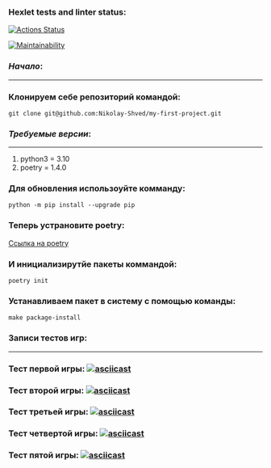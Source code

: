 ### Hexlet tests and linter status:
[![Actions Status](https://github.com/Nikolay-Shved/python-project-49/workflows/hexlet-check/badge.svg)](https://github.com/Nikolay-Shved/python-project-49/actions)

[![Maintainability](https://api.codeclimate.com/v1/badges/83e158949d998ac5fd1e/maintainability)](https://codeclimate.com/github/Nikolay-Shved/python-project-49/maintainability)

### ***Начало***:
***
### Клонируем себе репозиторий командой:
`git clone git@github.com:Nikolay-Shved/my-first-project.git`

### ***Требуемые версии***:
***

1. python3 = 3.10
2. poetry = 1.4.0

### Для обновления использоуйте комманду:

`python -m pip install --upgrade pip`

### Теперь устрановите poetry:

[Ссылка на poetry](https://python-poetry.org/docs/)

### И инициализирутйе пакеты коммандой:

`poetry init`

### Устанавливаем пакет в систему с помощью команды:
`make package-install`

### Записи тестов игр:
***


### Тест первой игры: [![asciicast](https://asciinema.org/a/577264.svg)](https://asciinema.org/a/577264)

### Тест второй игры: [![asciicast](https://asciinema.org/a/575043.svg)](https://asciinema.org/a/575043)

### Тест третьей игры: [![asciicast](https://asciinema.org/a/575291.svg)](https://asciinema.org/a/575291)

### Тест четвертой игры: [![asciicast](https://asciinema.org/a/577261.svg)](https://asciinema.org/a/577261)

### Тест пятой игры: [![asciicast](https://asciinema.org/a/576930.svg)](https://asciinema.org/a/576930)